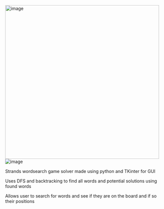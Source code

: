<img width="492" alt="image" src="https://github.com/user-attachments/assets/891bd181-cc94-4f4e-ba05-c0b08dfa1fed" />

<img widht = "492" alt = "image" src = "https://github.com/user-attachments/assets/a0a09516-9b8e-4c2c-a21c-254eafaf360e" />

Strands wordsearch game solver made using python and TKinter for GUI

Uses DFS and backtracking to find all words and potential solutions using found words

Allows user to search for words and see if they are on the board and if so their positions
